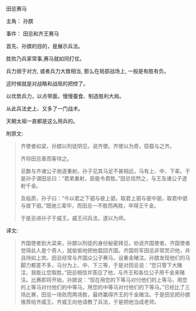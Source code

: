 田忌赛马

主角： 孙膑

事件： 田忌和齐王赛马

首先、孙膑的目的，是展示兵法。

胜败乃兵家常事,赛马就如同打仗。

兵力弱于对方, 或者兵力大致相当, 那么在局部战场上, 一般是有胜有负。

这时候就是对战略和战局的把控了。

以优势兵力，以点带面，慢慢蚕食、制造胜利大局。

从此兵法史上、又多了一门战术。

天朝太祖一直都是这么用兵的。

附原文:

> 齐使者如梁，孙膑以刑徒阴见，说齐使。齐使以为奇，窃载与之齐。
>
> 齐将田忌善而客待之。
>
> 忌数与齐诸公子驰逐重射。孙子见其马足不甚相远，马有上、中、下辈。于是孙子谓田忌曰：“君弟重射，臣能令君胜。”田忌信然之，与王及诸公子逐射千金。
>
> 及临质，孙子曰：“今以君之下驷与彼上驷，取君上驷与彼中驷，取君中驷与彼下驷。”既驰三辈毕，而田忌一不胜而再胜，卒得王千金。
>
> 于是忌进孙子于威王。威王问兵法，遂以为师。

译文:

> 齐国使者到大梁来，孙膑以刑徒的身份秘密拜见，劝说齐国使者。齐国使者觉得此人是个奇人，就偷偷地把他载回齐国。齐国将军田忌非常赏识他，并且待如上宾。田忌经常与齐国众公子赛马，设重金赌注。孙膑发现他们的马脚力都差不多，马分为上、中、下三等，于是对田忌说：“您只管下大赌注，我能让您取胜。”田忌相信并答应了他，与齐王和各位公子用千金来赌注。比赛即将开始，孙膑说：“现在用您的下等马对付他们的上等马，用您的上等马对付他们的中等马，用您的中等马对付他们的下等马。”已经比了三场比赛，田忌一场败而两场胜，最终赢得齐王的千金赌注。于是田忌把孙膑推荐给齐威王。齐威王向他请教了兵法，于是把他当成老师。
